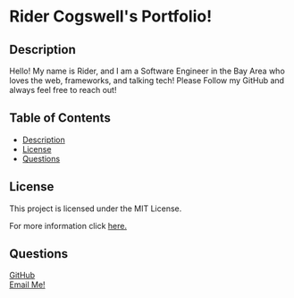 # Rider Cogswell's Portfolio!

## Description

Hello! My name is Rider, and I am a Software Engineer in the Bay Area who loves the web, frameworks, and talking tech! Please Follow my GitHub and always feel free to reach out!

  ## Table of Contents
  - [Description](#description)
  - [License](#license)
  - [Questions](#tests)

  ## License
  This project is licensed under the MIT License. 

  For more information click [here.](https://opensource.org/licenses/MIT)

  ## Questions
  [GitHub](https://github.com/RiderCogswell)  
  [Email Me!](mailto:ridercogswell@gmail.com)
  